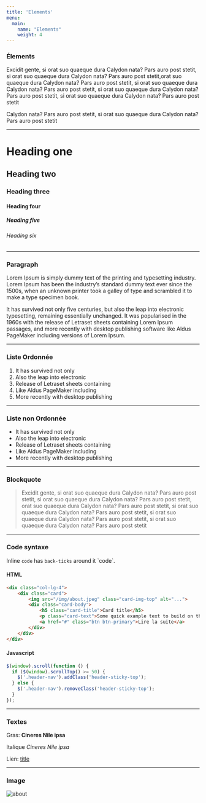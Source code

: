 ```yaml
---
title: 'Elements'
menu:
  main:
    name: "Elements"
    weight: 4
---
```



### Élements

Excidit gente, si orat suo quaeque dura Calydon nata? Pars auro post stetit, si orat suo quaeque dura Calydon nata? Pars auro post stetit,orat suo quaeque dura Calydon nata? Pars auro post stetit, si orat suo quaeque dura Calydon nata? Pars auro post stetit, si orat suo quaeque dura Calydon nata? Pars auro post stetit, si orat suo quaeque dura Calydon nata? Pars auro post stetit

Calydon nata? Pars auro post stetit, si orat suo quaeque dura Calydon nata? Pars auro post stetit

---

# Heading one
## Heading two
### Heading three
#### Heading four
##### Heading five
###### Heading six

---

### Paragraph

Lorem Ipsum is simply dummy text of the printing and typesetting industry. Lorem Ipsum has been the industry’s standard dummy text ever since the 1500s, when an unknown printer took a galley of type and scrambled it to make a type specimen book.

It has survived not only five centuries, but also the leap into electronic typesetting, remaining essentially unchanged. It was popularised in the 1960s with the release of Letraset sheets containing Lorem Ipsum passages, and more recently with desktop publishing software like Aldus PageMaker including versions of Lorem Ipsum.

---

### Liste Ordonnée

1. It has survived not only
2. Also the leap into electronic
3. Release of Letraset sheets containing
4. Like Aldus PageMaker including
5. More recently with desktop publishing

---

### Liste non Ordonnée

- It has survived not only
- Also the leap into electronic
- Release of Letraset sheets containing
- Like Aldus PageMaker including
- More recently with desktop publishing

---

### Blockquote

> Excidit gente, si orat suo quaeque dura Calydon nata? Pars auro post stetit, si orat suo quaeque dura Calydon nata? Pars auro post stetit,
> orat suo quaeque dura Calydon nata? Pars auro post stetit, si orat suo quaeque dura Calydon nata? Pars auro post stetit, si orat suo quaeque 
> dura Calydon nata? Pars auro post stetit, si orat suo quaeque dura Calydon nata? Pars auro post stetit

--- 

### Code syntaxe

Inline `code` has `back-ticks` around it \`code\`.

#### HTML

```html
<div class="col-lg-4">
    <div class="card">
        <img src="/img/about.jpeg" class="card-img-top" alt="...">
        <div class="card-body">
            <h5 class="card-title">Card title</h5>
            <p class="card-text">Some quick example text to build on the card title and make up the bulk of the card's content.</p>
            <a href="#" class="btn btn-primary">Lire la suite</a>
        </div>
    </div>
</div>
```

#### Javascript

```js
$(window).scroll(function () {
  if ($(window).scrollTop() >= 50) {
    $('.header-nav').addClass('header-sticky-top');
  } else {
    $('.header-nav').removeClass('header-sticky-top');
  }
});
```
---

### Textes 

Gras: **Cineres Nile ipsa** 

Italique *Cineres Nile ipsa*

Lien: [title](https://www.example.com)

---

### Image

![about](/img/about.jpeg)